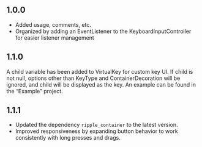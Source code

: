 ## 1.0.0
* Added usage, comments, etc.
* Organized by adding an EventListener to the KeyboardInputController for easier listener management

## 1.1.0
A child variable has been added to VirtualKey for custom key UI.
If child is not null, options other than KeyType and ContainerDecoration will be ignored, and child will be displayed as the key.
An example can be found in the “Example” project.

## 1.1.1
* Updated the dependency `ripple_container` to the latest version.
* Improved responsiveness by expanding button behavior to work consistently with long presses and drags.